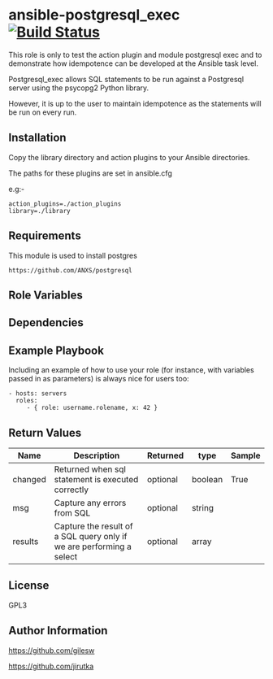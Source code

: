 ansible-postgresql\_exec [![Build Status](https://travis-ci.org/gilesw/ansible-postgresql_exec.png?branch=master)](https://travis-ci.org/gilesw/ansible-postgresql_exec)
=======================

This role is only to test the action plugin and module postgresql exec and to demonstrate how idempotence can be developed at the Ansible task level.

Postgresql\_exec allows SQL statements to be run against a Postgresql server using the psycopg2 Python library.

However, it is up to the user to maintain idempotence as the statements will be run on every run.

Installation
------------

Copy the library directory and action plugins to your Ansible directories.

The paths for these plugins are set in ansible.cfg

e.g:-

    action_plugins=./action_plugins
    library=./library

Requirements
------------
This module is used to install postgres

    https://github.com/ANXS/postgresql

Role Variables
--------------


Dependencies
------------


Example Playbook
----------------


Including an example of how to use your role (for instance, with variables passed in as parameters) is always nice for users too:

    - hosts: servers
      roles:
         - { role: username.rolename, x: 42 }

Return Values
-------------

| Name    | Description                                                          | Returned | type    | Sample |
|---------|----------------------------------------------------------------------|----------|---------|--------|
| changed | Returned when sql statement is executed correctly                    | optional | boolean | True   |
| msg     | Capture any errors from SQL                                          | optional | string  |        |
| results | Capture the result of a SQL query only if we are performing a select | optional | array   |        |


License
-------

GPL3

Author Information
------------------

https://github.com/gilesw

https://github.com/jirutka

